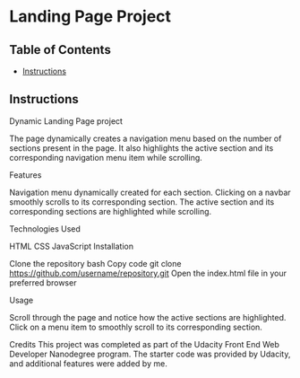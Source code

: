 # Landing Page Project

## Table of Contents

* [Instructions](#instructions)

## Instructions


Dynamic Landing Page project

 The page dynamically creates a navigation menu based on the number of sections present in the page. It also highlights the active section and its corresponding navigation menu item while scrolling.

Features

Navigation menu dynamically created for each section.
Clicking on a navbar smoothly scrolls to its corresponding section.
The active section and its corresponding sections are highlighted while scrolling.

Technologies Used

HTML
CSS
JavaScript
Installation

Clone the repository
bash
Copy code
git clone https://github.com/username/repository.git
Open the index.html file in your preferred browser

Usage

Scroll through the page and notice how the active sections are highlighted.
Click on a menu item to smoothly scroll to its corresponding section.

Credits
This project was completed as part of the Udacity Front End Web Developer Nanodegree program. The starter code was provided by Udacity, and additional features were added by me.


